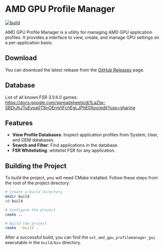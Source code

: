 # AMD GPU Profile Manager

[![build](https://github.com/OpenSystemTelemetry/AMD.GPU.ProfileManager/actions/workflows/build.yml/badge.svg?branch=master)](https://github.com/OpenSystemTelemetry/AMD.GPU.ProfileManager/actions/workflows/build.yml)

AMD GPU Profile Manager is a utility for managing AMD GPU application profiles. It provides a interface to view, create, and manage GPU settings on a per-application basis.

## Download

You can download the latest release from the [GitHub Releases](https://github.com/OpenSystemTelemetry/AMD.GPU.ProfileManager/releases/latest) page.

## Database

List of all known FSR 3.1/4.0 games:
https://docs.google.com/spreadsheets/d/1LaZlw-SBDrJhJTuEypa0T8nOErnVtFchEgLJPhE0Xoo/edit?usp=sharing

## Features

- **View Profile Databases**: Inspect application profiles from System, User, and OEM databases.
- **Search and Filter**: Find applications in the database.
- **FSR Whitelisting**: whitelist FSR for any application.

## Building the Project

To build the project, you will need CMake installed. Follow these steps from the root of the project directory:

```bash
# Create a build directory
mkdir build
cd build

# Configure the project
cmake ..

# Build the project
cmake --build .
```

After a successful build, you can find the `ost_amd_gpu_profilemanager_gui` executable in the `build/bin` directory.
